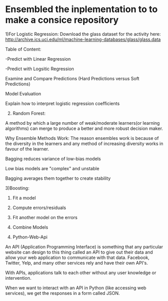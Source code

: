 # Ensembled the inplementation to to make a consice repository

1)For Logistic Regression: 
Download the glass dataset for the activity here: http://archive.ics.uci.edu/ml/machine-learning-databases/glass/glass.data

Table of Content:

-Predict with Linear Regression 

-Predict with Logsitic Regression

Examine and Compare Predictions (Hard Predictions versus Soft Predictions)

Model Evaluation

Explain how to interpret logistic regression coefficients

2) Random Forest:

A method by which a large number of weak/moderate learners(or learning algorithms) can merge to produce a better and more robust decision maker.

Why Ensemble Methods Work: The reason ensembles work is because of the diversity in the learners and any method of increasing diversity works in favour of the learner.

Bagging reduces variance of low-bias models

Low bias models are "complex" and unstable

Bagging averages them together to create stability

3)Boosting:

1. Fit a model

2. Compute errors/residuals

3. Fit another model on the errors

4. Combine Models

4) Python-Web-Api

An API (Application Programming Interface) is something that any particular website can design to this thing called an API to give out their data and allow your web application to communicate with that data. Facebook, Twitter, Yelp, and many other services rely and have their own API's.

With APIs, applications talk to each other without any user knowledge or intervention.

When we want to interact with an API in Python (like accessing web services), we get the responses in a form called JSON.

